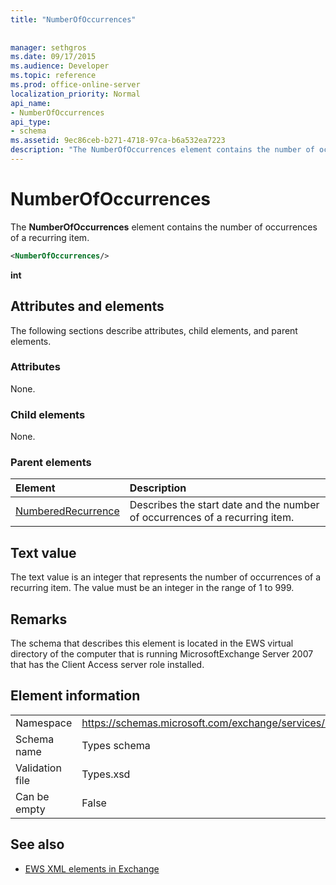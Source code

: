 ```yaml
---
title: "NumberOfOccurrences"
 
 
manager: sethgros
ms.date: 09/17/2015
ms.audience: Developer
ms.topic: reference
ms.prod: office-online-server
localization_priority: Normal
api_name:
- NumberOfOccurrences
api_type:
- schema
ms.assetid: 9ec86ceb-b271-4718-97ca-b6a532ea7223
description: "The NumberOfOccurrences element contains the number of occurrences of a recurring item."
---
```


# NumberOfOccurrences

The **NumberOfOccurrences** element contains the number of occurrences of a recurring item. 
  
```xml
<NumberOfOccurrences/>
```

 **int**
## Attributes and elements

The following sections describe attributes, child elements, and parent elements.
  
### Attributes

None.
  
### Child elements

None.
  
### Parent elements

|**Element**|**Description**|
|:-----|:-----|
|[NumberedRecurrence](numberedrecurrence.md) <br/> |Describes the start date and the number of occurrences of a recurring item.  <br/> |
   
## Text value

The text value is an integer that represents the number of occurrences of a recurring item. The value must be an integer in the range of 1 to 999.
  
## Remarks

The schema that describes this element is located in the EWS virtual directory of the computer that is running MicrosoftExchange Server 2007 that has the Client Access server role installed.
  
## Element information

|||
|:-----|:-----|
|Namespace  <br/> |https://schemas.microsoft.com/exchange/services/2006/types  <br/> |
|Schema name  <br/> |Types schema  <br/> |
|Validation file  <br/> |Types.xsd  <br/> |
|Can be empty  <br/> |False  <br/> |
   
## See also



- [EWS XML elements in Exchange](ews-xml-elements-in-exchange.md)

